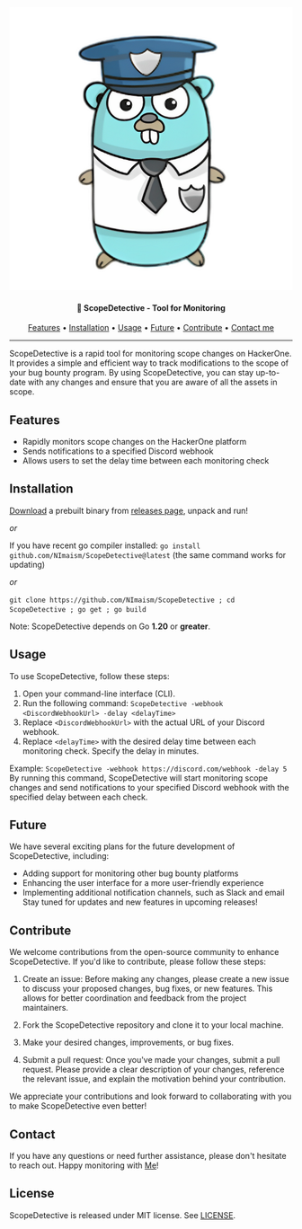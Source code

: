 <center>

![logo](_img/logo.png)

</center>

<h4 align="center"> 📡 ScopeDetective - Tool for Monitoring </h4>
<p align="center">
  <a href="#features">Features</a> •
  <a href="#installation">Installation</a> •
  <a href="#usage">Usage</a> •
  <a href="#future">Future</a> •
  <a href="#contribute">Contribute</a> •
  <a href="#contact">Contact me</a>
</p>

---

ScopeDetective is a rapid tool for monitoring scope changes on HackerOne. It provides a simple and efficient way to track modifications to the scope of your bug bounty program. By using ScopeDetective, you can stay up-to-date with any changes and ensure that you are aware of all the assets in scope.


## Features
* Rapidly monitors scope changes on the HackerOne platform
* Sends notifications to a specified Discord webhook
* Allows users to set the delay time between each monitoring check


## Installation

[Download](https://github.com/NImaism/ScopeDetective/releases/latest) a prebuilt binary from [releases page](https://github.com/NImaism/ScopeDetective/releases/latest), unpack and run!

_or_

If you have recent go compiler installed: `go install github.com/NImaism/ScopeDetective@latest` (the same command works for updating)

_or_

`git clone https://github.com/NImaism/ScopeDetective ; cd ScopeDetective ; go get ; go build`
<br/>

Note: ScopeDetective depends on Go **1.20** or **greater**.


## Usage
To use ScopeDetective, follow these steps:
1. Open your command-line interface (CLI).
2. Run the following command: `ScopeDetective -webhook <DiscordWebhookUrl> -delay <delayTime>`
3. Replace `<DiscordWebhookUrl>` with the actual URL of your Discord webhook.
4. Replace `<delayTime>` with the desired delay time between each monitoring check. Specify the delay in minutes.

Example: `ScopeDetective -webhook https://discord.com/webhook -delay 5`
By running this command, ScopeDetective will start monitoring scope changes and send notifications to your specified Discord webhook with the specified delay between each check.


## Future

We have several exciting plans for the future development of ScopeDetective, including:

* Adding support for monitoring other bug bounty platforms
* Enhancing the user interface for a more user-friendly experience
* Implementing additional notification channels, such as Slack and email
  Stay tuned for updates and new features in upcoming releases!


## Contribute

We welcome contributions from the open-source community to enhance ScopeDetective. If you'd like to contribute, please follow these steps:

1. Create an issue: Before making any changes, please create a new issue to discuss your proposed changes, bug fixes, or new features. This allows for better coordination and feedback from the project maintainers.

2. Fork the ScopeDetective repository and clone it to your local machine.

3. Make your desired changes, improvements, or bug fixes.

4. Submit a pull request: Once you've made your changes, submit a pull request. Please provide a clear description of your changes, reference the relevant issue, and explain the motivation behind your contribution.

We appreciate your contributions and look forward to collaborating with you to make ScopeDetective even better!


## Contact

If you have any questions or need further assistance, please don't hesitate to reach out. Happy monitoring with [Me](mailto:nima.gholamyy@gmail.com)!


## License

ScopeDetective is released under MIT license. See [LICENSE](https://github.com/NImaism/ScopeDetective/blob/master/LICENSE).


